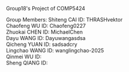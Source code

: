 Group18's Project of COMP5424

Group Members:
Shiteng CAI 	ID: THRASHvektor  
Chaofeng WU 	ID: Chaofeng0227  
Zhuokai CHEN	ID: MichaelChen  
Dayu WANG		ID: Dayuwangasdsa  
Qicheng YUAN	ID: sadsadcry  
Lingchao WANG	ID: wanglingchao-2025  
Qinmei WU		ID:  
Sheng QIANG	ID:   
